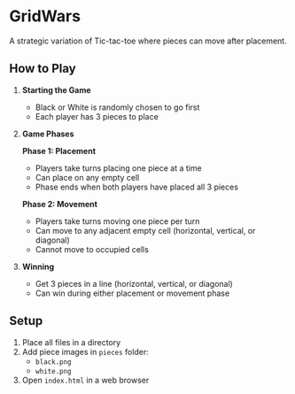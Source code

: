 # GridWars

A strategic variation of Tic-tac-toe where pieces can move after placement.

## How to Play

1. **Starting the Game**
   - Black or White is randomly chosen to go first
   - Each player has 3 pieces to place

2. **Game Phases**

   **Phase 1: Placement**
   - Players take turns placing one piece at a time
   - Can place on any empty cell
   - Phase ends when both players have placed all 3 pieces

   **Phase 2: Movement**
   - Players take turns moving one piece per turn
   - Can move to any adjacent empty cell (horizontal, vertical, or diagonal)
   - Cannot move to occupied cells

3. **Winning**
   - Get 3 pieces in a line (horizontal, vertical, or diagonal)
   - Can win during either placement or movement phase

## Setup

1. Place all files in a directory
2. Add piece images in `pieces` folder:
   - `black.png`
   - `white.png`
3. Open `index.html` in a web browser
